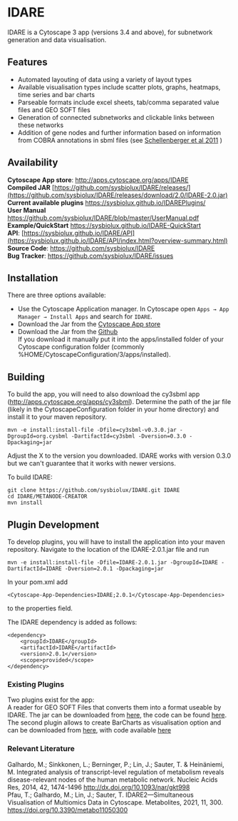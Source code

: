 # IDARE

IDARE is a Cytoscape 3 app (versions 3.4 and above), for subnetwork generation and data visualisation.

## Features
* Automated layouting of data using a variety of layout types
* Available visualisation types include scatter plots, graphs, heatmaps, time series and bar charts
* Parseable formats include excel sheets, tab/comma separated value files and GEO SOFT files
* Generation of connected subnetworks and clickable links between these networks
* Addition of gene nodes and further information based on information from COBRA annotations in sbml files (see [Schellenberger et al 2011](http://www.nature.com/nprot/journal/v6/n9/abs/nprot.2011.308.html) )

## Availability
**Cytoscape App store**: http://apps.cytoscape.org/apps/IDARE  
**Compiled JAR** [https://github.com/sysbiolux/IDARE/releases/](https://github.com/sysbiolux/IDARE/releases/download/2.0/IDARE-2.0.jar)  
**Current available plugins** https://sysbiolux.github.io/IDAREPlugins/  
**User Manual** https://github.com/sysbiolux/IDARE/blob/master/UserManual.pdf  
**Example/QuickStart** https://sysbiolux.github.io/IDARE-QuickStart  
**API**: [https://sysbiolux.github.io/IDARE/API](https://sysbiolux.github.io/IDARE/API/index.html?overview-summary.html)  
**Source Code**: https://github.com/sysbiolux/IDARE  
**Bug Tracker**: https://github.com/sysbiolux/IDARE/issues  
 
## Installation
There are three options available:
* Use the Cytoscape Application manager. In Cytoscape open `Apps → App Manager → Install Apps` and search for `IDARE`. 
* Download the Jar from the [Cytoscape App store](http://apps.cytoscape.org/apps/IDARE)
* Download the Jar from the [Github](https://github.com/sysbiolux/IDARE/releases/download/2.0/IDARE-2.0.jar)  
If you download it manually put it into the apps/installed folder of your Cytoscape configuration folder (commonly %HOME/CytoscapeConfiguration/3/apps/installed).

## Building
To build the app, you will need to also download the cy3sbml app (http://apps.cytoscape.org/apps/cy3sbml).
Determine the path of the jar file (likely in the CytoscapeConfiguration folder in your home directory) and install it to your maven repository.

```
mvn -e install:install-file -Dfile=cy3sbml-v0.3.0.jar -DgroupId=org.cysbml -DartifactId=cy3sbml -Dversion=0.3.0 -Dpackaging=jar
```
Adjust the X to the version you downloaded. IDARE works with version 0.3.0 but we can't guarantee that it works with newer versions.

To build IDARE:
```
git clone https://github.com/sysbiolux/IDARE.git IDARE
cd IDARE/METANODE-CREATOR
mvn install
```
## Plugin Development

To develop plugins, you will have to install the application into your maven repository.
Navigate to the location of the IDARE-2.0.1.jar file and run
```
mvn -e install:install-file -Dfile=IDARE-2.0.1.jar -DgroupId=IDARE -DartifactId=IDARE -Dversion=2.0.1 -Dpackaging=jar
```

In your pom.xml add
```
<Cytoscape-App-Dependencies>IDARE;2.0.1</Cytoscape-App-Dependencies>
```
to the properties field.

The IDARE dependency is added as follows:
```
<dependency>
	<groupId>IDARE</groupId>
	<artifactId>IDARE</artifactId>
	<version>2.0.1</version>
	<scope>provided</scope>	
</dependency>
```
### Existing Plugins
Two plugins exist for the app:  
A reader for GEO SOFT Files that converts them into a format useable by IDARE. The jar can be downloaded from [here](http://idare-server.uni.lu/IDAREJars/IDAREGEOSOFTPlugin.jar), the code can be found [here](https://github.com/sysbiolux/IDAREGEOSoftReader).  
The second plugin allows to create BarCharts as visualisation option and can be downloaded from [here](http://idare-server.uni.lu/IDAREJars/IDAREBarChartPlugin.jar), with code available [here](https://github.com/sysbiolux/IDAREBarChartsPlugin)


### Relevant Literature
Galhardo, M.; Sinkkonen, L.; Berninger, P.; Lin, J.; Sauter, T. & Heinäniemi, M. Integrated analysis of transcript-level regulation of metabolism reveals disease-relevant nodes of the human metabolic network. Nucleic Acids Res, 2014, 42, 1474-1496
http://dx.doi.org/10.1093/nar/gkt998  
Pfau, T.; Galhardo, M.; Lin, J.; Sauter, T. IDARE2—Simultaneous Visualisation of Multiomics Data in Cytoscape. Metabolites, 2021, 11, 300. https://doi.org/10.3390/metabo11050300 

